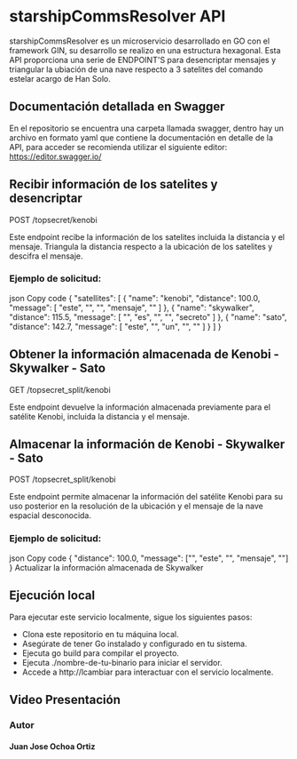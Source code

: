 # starshipCommsResolver API
starshipCommsResolver es un microservicio desarrollado en GO con el framework GIN, su desarrollo se realizo en una estructura hexagonal. Esta API proporciona una serie de ENDPOINT'S para desencriptar mensajes y triangular la ubiación de una nave respecto a 3 satelites del comando estelar acargo de Han Solo. 

## Documentación detallada en Swagger
En el repositorio se encuentra una carpeta llamada swagger, dentro hay un archivo en formato yaml que contiene la documentación en detalle de la API, para acceder se recomienda utilizar el siguiente editor: https://editor.swagger.io/

## Recibir información de los satelites y desencriptar
POST /topsecret/kenobi

Este endpoint recibe la información de los satelites incluida la distancia y el mensaje. Triangula la distancia respecto a la ubicación de los satelites y descifra el mensaje. 

### Ejemplo de solicitud:
json
Copy code
{
    "satellites": [
        {
            "name": "kenobi",
            "distance": 100.0,
            "message": [
                "este",
                "",
                "",
                "mensaje",
                ""
            ]
        },
        {
            "name": "skywalker",
            "distance": 115.5,
            "message": [
                "",
                "es",
                "",
                "",
                "secreto"
            ]
        },
        {
            "name": "sato",
            "distance": 142.7,
            "message": [
                "este",
                "",
                "un",
                "",
                ""
           ]
        }
    ]
}
## Obtener la información almacenada de Kenobi - Skywalker - Sato
GET /topsecret_split/kenobi

Este endpoint devuelve la información almacenada previamente para el satélite Kenobi, incluida la distancia y el mensaje.

## Almacenar la información de Kenobi - Skywalker - Sato
POST /topsecret_split/kenobi

Este endpoint permite almacenar la información del satélite Kenobi para su uso posterior en la resolución de la ubicación y el mensaje de la nave espacial desconocida.

### Ejemplo de solicitud:

json
Copy code
{ "distance": 100.0, "message": ["", "este", "", "mensaje", ""] }
Actualizar la información almacenada de Skywalker

## Ejecución local
Para ejecutar este servicio localmente, sigue los siguientes pasos:

- Clona este repositorio en tu máquina local.
- Asegúrate de tener Go instalado y configurado en tu sistema.
- Ejecuta go build para compilar el proyecto.
- Ejecuta ./nombre-de-tu-binario para iniciar el servidor.
- Accede a http://lcambiar para interactuar con el servicio localmente.

## Video Presentación


### Autor
#### Juan Jose Ochoa Ortiz

